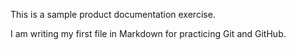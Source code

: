 This is a sample product documentation exercise.

I am writing my first file in Markdown for practicing Git and GitHub.
